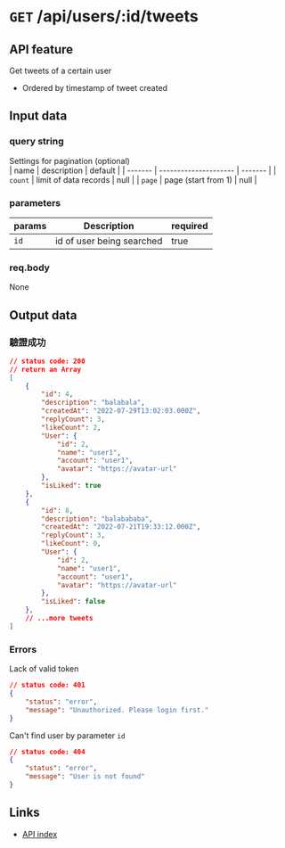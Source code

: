 # `GET` /api/users/:id/tweets

## API feature  
Get tweets of a certain user  
* Ordered by timestamp of tweet created  

## Input data  
### query string  
Settings for pagination (optional)  
| name    | description           | default |
| ------- | --------------------- | ------- |
| `count` | limit of data records | null    |
| `page`  | page (start from 1)   | null    |
### parameters  
| params | Description               | required |
| ------ | ------------------------- | -------- |
| `id`   | id of user being searched | true     |

### req.body  
None  


## Output data  
### 驗證成功  
```json
// status code: 200
// return an Array
[
    {
        "id": 4,
        "description": "balabala",
        "createdAt": "2022-07-29T13:02:03.000Z",
        "replyCount": 3,
        "likeCount": 2,
        "User": {
            "id": 2,
            "name": "user1",
            "account": "user1",
            "avatar": "https://avatar-url"
        },
        "isLiked": true
    },
    {
        "id": 8,
        "description": "balabababa",
        "createdAt": "2022-07-21T19:33:12.000Z",
        "replyCount": 3,
        "likeCount": 0,
        "User": {
            "id": 2,
            "name": "user1",
            "account": "user1",
            "avatar": "https://avatar-url"
        },
        "isLiked": false
    },
    // ...more tweets
]
```

### Errors  
Lack of valid token
```json
// status code: 401
{
    "status": "error",
    "message": "Unauthorized. Please login first."
}
```
Can't find user by parameter `id`
```json
// status code: 404
{
    "status": "error",
    "message": "User is not found"
}
```

## Links  
* [API index](../index.md)  
